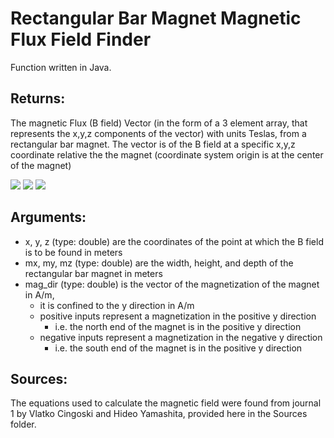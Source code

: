 # Rectangular Bar Magnet Magnetic Flux Field Finder

Function written in Java.

## Returns:
The magnetic Flux (B field) Vector (in the form of a 3 element array, that represents the x,y,z components of the vector) with units Teslas, from a rectangular bar magnet. The vector is of the B field at a specific x,y,z coordinate relative the the magnet (coordinate system origin is at the center of the magnet)


![](https://github.com/PopeyedLocket/Rect-Bar-mag-B-Field-Finder/blob/master/images/Bfield_at_xyz_image.jpg?s=250x250)
![](https://github.com/PopeyedLocket/Rect-Bar-mag-B-Field-Finder/blob/master/images/Bfield_at_xyz_image.jpg?v=4&s=250x250)
![](https://github.com/PopeyedLocket/Rect-Bar-mag-B-Field-Finder/blob/master/images/Bfield_at_xyz_image.jpg?v=4&s=200)

## Arguments:<br />
- x, y, z (type: double) are the coordinates of the point at which the B field is to be found in meters<br />
- mx, my, mz (type: double) are the width, height, and depth of the rectangular bar magnet in meters<br />
- mag_dir (type: double) is the vector of the magnetization of the magnet in A/m,<br />
  * it is confined to the y direction in A/m<br />
  * positive inputs represent a magnetization in the positive y direction<br />
    * i.e. the north end of the magnet is in the positive y direction<br />
  * negative inputs represent a magnetization in the negative y direction<br />
    * i.e. the south end of the magnet is in the positive y direction<br />
    
## Sources:
The equations used to calculate the magnetic field were found from journal 1 by Vlatko Cingoski and Hideo Yamashita, provided here in the Sources folder.
